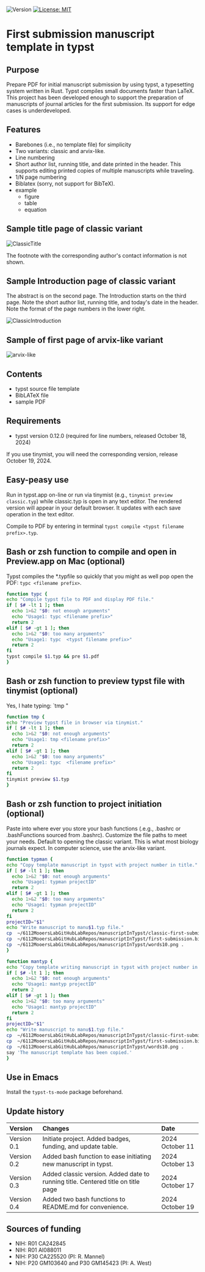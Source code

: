 ![Version](https://img.shields.io/static/v1?label=manuscriptInTypst&message=0.4&color=brightcolor)
[![License: MIT](https://img.shields.io/badge/License-MIT-blue.svg)](https://opensource.org/licenses/MIT)

# First submission manuscript template in typst

## Purpose

Prepare PDF for initial manuscript submission by using typst, a typesetting system written in Rust. Typst compiles small documents faster than LaTeX. This project has been developed enough to support the preparation of manuscripts of journal articles for the first submission. Its support for edge cases is underdeveloped.

## Features
- Barebones (i.e., no template file) for simplicity
- Two variants: classic and arvix-like.
- Line numbering
- Short author list, running title, and date printed in the header. This supports editing printed copies of multiple manuscripts while traveling.
- 1/N page numbering
- Biblatex (sorry, not support for BibTeX).
- example
  + figure
  + table
  + equation 

## Sample title page of classic variant

![ClassicTitle](https://github.com/user-attachments/assets/5f5e2da9-a764-4a19-8c9f-0dea23cc9298)

The footnote with the corresponding author's contact information is not shown.


## Sample Introduction page of classic variant

The abstract is on the second page.
The Introduction starts on the third page.
Note the short author list, running title, and today's date in the header.
Note the format of the page numbers in the lower right.

![ClassicIntroduction](https://github.com/user-attachments/assets/1f7bd37f-e2a4-4407-ac05-beaa75386b9e)




## Sample of first page of arvix-like variant


![arvix-like](https://github.com/user-attachments/assets/523f2054-25ec-4f05-8e47-58637fa97b07)


## Contents
- typst source file template
- BibLATeX file
- sample PDF


## Requirements

- typst version 0.12.0 (required for line numbers, released October 18, 2024) 

If you use tinymist, you will need the corresponding version, release October 19, 2024.

## Easy-peasy use

Run in typst.app on-line or run via tinymist (e.g., `tinymist preview classic.typ`) while classic.typ is open in any text editor.
The rendered version will appear in your default browser.
It updates with each save operation in the text editor.

Compile to PDF by entering in terminal `typst compile <typst filename prefix>.typ`.

## Bash or zsh function to compile and open in Preview.app on Mac (optional)

Typst compiles the *.typfile so quickly that you might as well pop open the PDF: `typc <filename prefix>`.

```bash
function typc {
echo "Compile typst file to PDF and display PDF file."
if [ $# -lt 1 ]; then
  echo 1>&2 "$0: not enough arguments"
  echo "Usage1: typc <filename prefix>"
  return 2
elif [ $# -gt 1 ]; then
  echo 1>&2 "$0: too many arguments"
  echo "Usage1: typc  <typst filename prefix>"
  return 2
fi
typst compile $1.typ && pre $1.pdf
}
```

## Bash or zsh function to preview typst file with tinymist (optional)

Yes, I hate typing: `tmp <typst filename prefix>"

```bash
function tmp {
echo "Preview typst file in browser via tinymist."
if [ $# -lt 1 ]; then
  echo 1>&2 "$0: not enough arguments"
  echo "Usage1: tmp <filename prefix>"
  return 2
elif [ $# -gt 1 ]; then
  echo 1>&2 "$0: too many arguments"
  echo "Usage1: typc  <filename prefix>"
  return 2
fi
tinymist preview $1.typ
}
```

## Bash or zsh function to project initiation (optional)

Paste into where ever you store your bash functions (.e.g., .bashrc or .bashFunctions sourced from .bashrc).
Customize the file paths to meet your needs.
Default to opening the classic variant. 
This is what most biology journals expect.
In computer science, use the arvix-like variant.

```bash
function typman {
echo "Copy template manuscript in typst with project number in title."
if [ $# -lt 1 ]; then
  echo 1>&2 "$0: not enough arguments"
  echo "Usage1: typman projectID"
  return 2
elif [ $# -gt 1 ]; then
  echo 1>&2 "$0: too many arguments"
  echo "Usage1: typman projectID"
  return 2
fi
projectID="$1"
echo "Write manuscript to manu$1.typ file."
cp  ~/6112MooersLabGitHubLabRepos/manuscriptInTypst/classic-first-submission-manuscript.typ manu$1.typ
cp  ~/6112MooersLabGitHubLabRepos/manuscriptInTypst/first-submission.bib .
cp  ~/6112MooersLabGitHubLabRepos/manuscriptInTypst/words10.png .
}

function mantyp {
echo "Copy template writing manuscript in typst with project number in title."
if [ $# -lt 1 ]; then
  echo 1>&2 "$0: not enough arguments"
  echo "Usage1: mantyp projectID"
  return 2
elif [ $# -gt 1 ]; then
  echo 1>&2 "$0: too many arguments"
  echo "Usage1: mantyp projectID"
  return 2
fi
projectID="$1"
echo "Write manuscript to manu$1.typ file."
cp  ~/6112MooersLabGitHubLabRepos/manuscriptInTypst/classic-first-submission-manuscript.typ manu$1.typ
cp  ~/6112MooersLabGitHubLabRepos/manuscriptInTypst/first-submission.bib .
cp  ~/6112MooersLabGitHubLabRepos/manuscriptInTypst/words10.png .
say 'The manuscript template has been copied.'
}
```

## Use in Emacs

Install the `typst-ts-mode` package beforehand.


## Update history

|Version       |Changes                                                                                               |Date                       |
|:-------------|:-----------------------------------------------------------------------------------------------------|:--------------------------|
| Version 0.1  | Initiate project. Added badges, funding, and update table.                                           | 2024 October 11           |
| Version 0.2  | Added bash function to ease initiating new manuscript in typst.                                      | 2024 October 13           |
| Version 0.3  | Added classic version.  Added date to running title. Centered title on title page                    | 2024 October 17           |
| Version 0.4  | Added two bash functions to README.md for convenience.                                               | 2024 October 19           |

## Sources of funding

- NIH: R01 CA242845
- NIH: R01 AI088011
- NIH: P30 CA225520 (PI: R. Mannel)
- NIH: P20 GM103640 and P30 GM145423 (PI: A. West)
